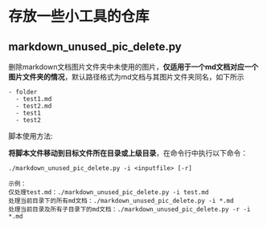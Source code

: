 # 存放一些小工具的仓库

## markdown_unused_pic_delete.py

删除markdown文档图片文件夹中未使用的图片，**仅适用于一个md文档对应一个图片文件夹的情况**，默认路径格式为md文档与其图片文件夹同名，如下所示

```
- folder
  - test1.md
  - test2.md
  - test1
  - test2
```

脚本使用方法: 

**将脚本文件移动到目标文件所在目录或上级目录**，在命令行中执行以下命令：

```
./markdown_unused_pic_delete.py -i <inputfile> [-r]

示例：
仅处理test.md：./markdown_unused_pic_delete.py -i test.md
处理当前目录下的所有md文档：./markdown_unused_pic_delete.py -i *.md
处理当前目录及所有子目录下的md文档：./markdown_unused_pic_delete.py -r -i *.md
```

